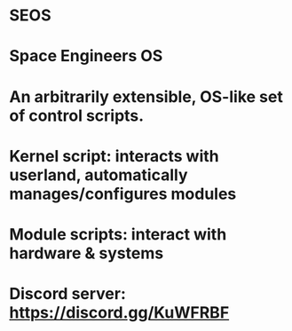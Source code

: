 # SEOS
# Space Engineers OS
#
# An arbitrarily extensible, OS-like set of control scripts.
# Kernel script: interacts with userland, automatically manages/configures modules
# Module scripts: interact with hardware & systems
#
# Discord server: https://discord.gg/KuWFRBF